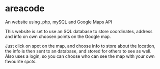 # areacode

An website using .php, mySQL and Google Maps API

This website is set to use an SQL database to store coordinates, address and info on own choosen points on the Google map.

Just click on spot on the map, and choose info to store about the location, the info is then sent to an database, and stored for others to see as well. Also uses a login, so you can choose who can see the map with your own favourite spots.

